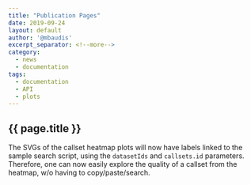 ```yaml
---
title: "Publication Pages"
date: 2019-09-24
layout: default
author: '@mbaudis'
excerpt_separator: <!--more-->
category:
  - news
  - documentation
tags:
  - documentation
  - API
  - plots
---
```


## {{ page.title }}

The SVGs of the callset heatmap plots will now have labels linked to the sample 
search script, using the `datasetIds` and `callsets.id` parameters. Therefore, 
one can now easily explore the quality of a callset from the heatmap, w/o having 
to copy/paste/search.

